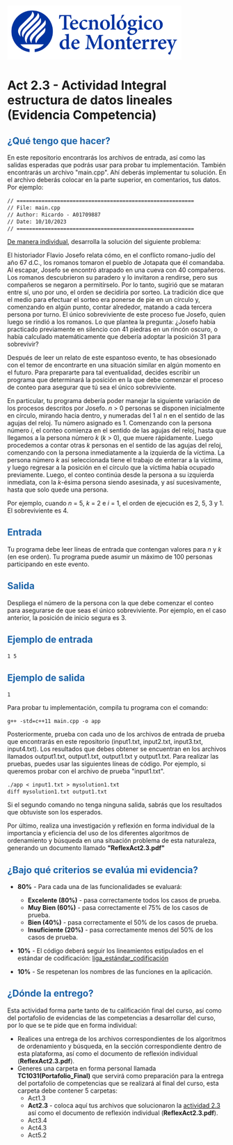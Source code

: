 ![Tec de Monterrey](images/logotecmty.png)
# Act 2.3 - Actividad Integral estructura de datos lineales (Evidencia Competencia)

## <span style="color: rgb(26, 99, 169);">¿Qué tengo que hacer?</span>
En este repositorio encontrarás los archivos de entrada, así como las salidas esperadas que podrás usar para probar tu implementación. También encontrarás un archivo "main.cpp". Ahí deberás implementar tu solución. En el archivo deberás colocar en la parte superior, en comentarios, tus datos. Por ejemplo:
```
// =========================================================
// File: main.cpp
// Author: Ricardo - A01709887
// Date: 10/10/2023
// =========================================================
```
<span style="text-decoration: underline;">De manera individual</span>, desarrolla la solución del siguiente problema:

El historiador Flavio Josefo relata cómo, en el conflicto romano-judío del año 67 d.C., los romanos tomaron el pueblo de Jotapata que él comandaba. Al escapar, Josefo se encontró atrapado en una cueva con 40 compañeros. Los romanos descubrieron su paradero y lo invitaron a rendirse, pero sus compañeros se negaron a permitírselo. Por lo tanto, sugirió que se mataran entre sí, uno por uno, el orden se decidiría por sorteo. La tradición dice que el medio para efectuar el sorteo era ponerse de pie en un círculo y, comenzando en algún punto, contar alrededor, matando a cada tercera persona por turno. El único sobreviviente de este proceso fue Josefo, quien luego se rindió a los romanos. Lo que plantea la pregunta: ¿Josefo había practicado previamente en silencio con 41 piedras en un rincón oscuro, o había calculado matemáticamente que debería adoptar la posición 31 para sobrevivir?

Después de leer un relato de este espantoso evento, te has obsesionado con el temor de encontrarte en una situación similar en algún momento en el futuro. Para prepararte para tal eventualidad, decides escribir un programa que determinará la posición en la que debe comenzar el proceso de conteo para asegurar que tú sea el único sobreviviente.

En particular, tu programa debería poder manejar la siguiente variación de los procesos descritos por Josefo. *n* > 0 personas se disponen inicialmente en círculo, mirando hacia dentro, y numeradas del 1 al n en el sentido de las agujas del reloj. Tu número asignado es 1. Comenzando con la persona número *i*, el conteo comienza en el sentido de las agujas del reloj, hasta que llegamos a la persona número *k* (*k* > 0), que muere rápidamente. Luego procedemos a contar otras *k* personas en el sentido de las agujas del reloj, comenzando con la persona inmediatamente a la izquierda de la víctima. La persona número *k* así seleccionada tiene el trabajo de enterrar a la víctima, y luego regresar a la posición en el círculo que la víctima había ocupado previamente. Luego, el conteo continúa desde la persona a su izquierda inmediata, con la *k*-ésima persona siendo asesinada, y así sucesivamente, hasta que solo quede una persona.

Por ejemplo, cuando *n* = 5, *k* = 2 e *i* = 1, el orden de ejecución es 2, 5, 3 y 1. El sobreviviente es 4.

## <span style="color: rgb(26, 99, 169);">**Entrada**</span>
Tu programa debe leer líneas de entrada que contengan valores para *n* y *k* (en ese orden). Tu programa puede asumir un máximo de 100 personas participando en este evento.

## <span style="color: rgb(26, 99, 169);">**Salida**</span>
 Despliega el número de la persona con la que debe comenzar el conteo para asegurarse de que seas el único sobreviviente. Por ejemplo, en el caso anterior, la posición de inicio segura es 3.

## <span style="color: rgb(26, 99, 169);">**Ejemplo de entrada**</span>
```
1 5
```

## <span style="color: rgb(26, 99, 169);">**Ejemplo de salida**</span>
```
1
```

Para probar tu implementación, compila tu programa con el comando:
```
g++ -std=c++11 main.cpp -o app
```
Posteriormente, prueba con cada uno de los archivos de entrada de prueba que encontrarás en este repositorio (input1.txt, input2.txt, input3.txt, input4.txt). Los resultados que debes obtener se encuentran en los archivos llamados output1.txt, output1.txt, output1.txt y output1.txt. Para realizar las pruebas, puedes usar las siguientes líneas de código. Por ejemplo, si queremos probar con el archivo de prueba "input1.txt".
```
./app < input1.txt > mysolution1.txt
diff mysolution1.txt output1.txt
```
Si el segundo comando no tenga ninguna salida, sabrás que los resultados que obtuviste son los esperados. 

Por último, realiza una investigación y reflexión en forma individual de la importancia y eficiencia del uso de los diferentes algoritmos de ordenamiento y búsqueda en una situación problema de esta naturaleza, generando un documento llamado **"ReflexAct2.3.pdf"**

## <span style="color: rgb(26, 99, 169);">**¿Bajo qué criterios se evalúa mi evidencia?**</span>

- **80%** - Para cada una de las funcionalidades se evaluará:

    - **Excelente (80%)** - pasa correctamente todos los casos de prueba.
    - **Muy Bien (60%)** - pasa correctamente el 75% de los casos de prueba.
    - **Bien (40%)** - pasa correctamente el 50% de los casos de prueba.
    - **Insuficiente (20%)** - pasa correctamente menos del 50% de los casos de prueba.


- **10%** - El código deberá seguir los lineamientos estipulados en el estándar de codificación: <span class="instructure_file_holder link_holder">[liga_estándar_codificación](estandar.pdf)</span>
- **10%** - Se respetenan los nombres de las funciones en la aplicación.

## <span style="color: rgb(26, 99, 169);">**¿Dónde la entrego?**</span>
Esta actividad forma parte tanto de tu calificación final del curso, así como del portafolio de evidencias de las competencias a desarrollar del curso, por lo que se te pide que en forma individual:
* Realices una entrega de  los archivos correspondientes de los algoritmos de ordenamiento y búsqueda, en la sección correspondiente dentro de esta plataforma, así como el documento de reflexión individual (**ReflexAct2.3.pdf**).
* Generes una carpeta en forma personal llamada **TC1031(Portafolio_Final)** que servirá como preparación para la entrega del portafolio de competencias que se realizará al final del curso, esta carpeta debe contener 5 carpetas:
    * Act1.3
    * **Act2.3** - coloca aquí tus archivos que solucionaron la <span style="text-decoration: underline;">actividad 2.3</span> así como el documento de reflexión individual (**ReflexAct2.3.pdf**).
    * Act3.4
    * Act4.3
    * Act5.2

